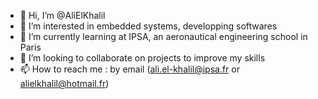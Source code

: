 - 👋 Hi, I’m @AliElKhalil
- 👀 I’m interested in embedded systems, developping softwares
- 🌱 I’m currently learning at IPSA, an aeronautical engineering school in Paris
- 💞️ I’m looking to collaborate on projects to improve my skills
- 📫 How to reach me : by email (ali.el-khalil@ipsa.fr or alielkhalil@hotmail.fr)

<!---
AliElKhalil/AliElKhalil is a ✨ special ✨ repository because its `README.md` (this file) appears on your GitHub profile.
You can click the Preview link to take a look at your changes.
--->
